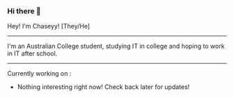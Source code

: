 ### Hi there 👋

<!--
**ActuallyChaseyy/ActuallyChaseyy** is a ✨ _special_ ✨ repository because its `README.md` (this file) appears on your GitHub profile.

Here are some ideas to get you started:

- 🔭 I’m currently working on ...
- 🌱 I’m currently learning ...
- 👯 I’m looking to collaborate on ...
- 🤔 I’m looking for help with ...
- 💬 Ask me about ...
- 📫 How to reach me: ...
- 😄 Pronouns: ...
- ⚡ Fun fact: ...
-->

Hey! I'm Chaseyy! \[They/He] 

------------

I'm an Australian College student, studying IT in college and hoping to work in IT after school. 

------------

Currently working on : 

- Nothing interesting right now! Check back later for updates!

